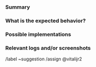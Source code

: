 <!---
Please read this!

Before opening a new issue, make sure to search for keywords in the issues
filtered by the "enhancement" and "suggestion" labels:

- https://gitlab.com/bot-by/mbnk/mbnkrate/-/issues/?label_name%5B%5D=enhancement
- https://gitlab.com/bot-by/mbnk/mbnkrate/-/issues/?label_name%5B%5D=suggestion

and verify the issue you're about to submit isn't a duplicate.
--->

### Summary

<!-- A clear and concise description of what the feature is. -->

### What is the expected behavior?

<!-- Describe what you should see. -->

### Possible implementations

<!-- If you can, link to the line of code that might be responsible for the feature. -->

### Relevant logs and/or screenshots

<!-- Paste any relevant logs - please use code blocks (```) to format console output, logs, and code
 as it's tough to read otherwise. -->

/label ~suggestion
/assign @vitalijr2
